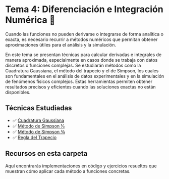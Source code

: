 # Tema 4: Diferenciación e Integración Numérica 📐

Cuando las funciones no pueden derivarse o integrarse de forma analítica o exacta, es necesario recurrir a métodos numéricos que permitan obtener aproximaciones útiles para el análisis y la simulación.

En este tema se presentan técnicas para calcular derivadas e integrales de manera aproximada, especialmente en casos donde se trabaja con datos discretos o funciones complejas. Se estudiarán métodos como la Cuadratura Gaussiana, el método del trapecio y el de Simpson, los cuales son fundamentales en el análisis de datos experimentales y en la simulación de fenómenos físicos complejos. Estas herramientas permiten obtener resultados precisos y eficientes cuando las soluciones exactas no están disponibles.

## Técnicas Estudiadas

- ✅ [Cuadratura Gaussiana](https://github.com/nadfernanda/Metodos_Numericos/blob/main/tema-4/Cuadratura%20Gaussiana.md)
- ✅ [Método de Simpson ⅓](https://github.com/nadfernanda/Metodos_Numericos/blob/main/tema-4/Método%20de%20Simpson%20⅓.md)
- ✅ [Método de Simpson ⅜](https://github.com/nadfernanda/Metodos_Numericos/blob/main/tema-4/Método%20de%20Simpson%20⅜.md)
- ✅ [Regla del Trapecio](https://github.com/nadfernanda/Metodos_Numericos/blob/main/tema-4/Regla%20del%20trapecio.md)

## Recursos en esta carpeta

Aquí encontrarás implementaciones en código y ejercicios resueltos que muestran cómo aplicar cada método a funciones concretas.
